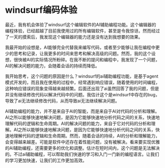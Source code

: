 # windsurf编码体验


最近，我有机会体验了windsurf这个编辑软件的AI辅助编程功能。这个编辑器的编程体验，已经超越了目前我使用过的所有编辑软件，甚至是令我惊讶。然而经过了一天的摸索后，我发现这个编辑器的能力还是没有达到我想要的效果。


我最开始的设想是，AI能够完全代替我来编写代码，或者至少能够让我在编程中更少的思考和记录，让我更多的时间来思考和解决高级的问题。然而，我的这个设想，很快被AI的实际情况所粉碎。在我不断的提问和编程中，我发现了一个问题，AI的解决问题的能力，会随着会话的持续而降低。


我开始思考，这个问题的原因是什么？windsurf的ai辅助编程功能，是基于agent模式开发的，而且我在使用的过程中，经常遇到响应错误，随着使用的时间编程，这种响应错误的现象变得越来越频繁。后面还出现了ai虽然回答了我的问题，但是并没有继续修改代码以解决代码中的问题。我估计这个是windsurf中存在的bug，导致了ai无法继续修改代码，从而导致ai无法继续解决问题。

AI辅助编程的能力，并不是来自于AI的智能，而是来自于AI对代码的分析和理解。AI之所以能够快速地解决问题，是因为它能够快速地分析代码之间的关系，快速地理解代码的逻辑和生命周期。AI的解决问题的能力，来自于它对代码的分析和理解。AI之所以能够快速地解决问题，是因为它能够快速地分析代码之间的关系，快速地理解代码的逻辑和生命周期。然而，随着会话的持续，AI的分析和理解能力，会变得越来越差。可能是软件中还存在着性能问题，没有被解决。看来要实现优雅的AI辅助编程，还需要更多的优化和调整。估计在短时间内，这个问题是无法解决的。不过ai辅助编程，可以帮助我们快速的学习和入门一门新的编程语言。让我们的学习更加快速，让我们的工作更加高效。

